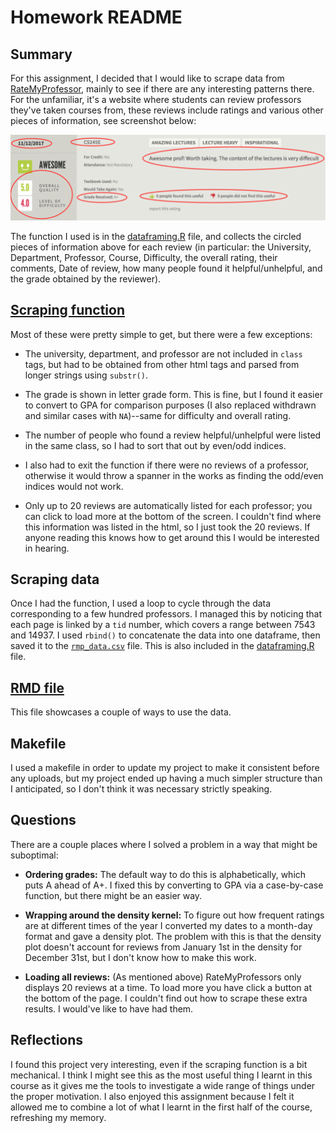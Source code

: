 # Homework README

## Summary
For this assignment, I decided that I would like to scrape data from [RateMyProfessor](http://www.ratemyprofessors.com/), mainly to see if there are any interesting patterns there. For the unfamiliar, it's a website where students can review professors they've taken courses from, these reviews include ratings and various other pieces of information, see screenshot below:

![](figures/SampleReview.png)

The function I used is in the [dataframing.R](https://github.com/arsbar24/STAT545-hw-barton-alistair/blob/master/hw10/dataframing.R) file, and collects the circled pieces of information above for each review (in particular: the University, Department, Professor, Course, Difficulty, the overall rating, their comments, Date of review, how many people found it helpful/unhelpful, and the grade obtained by the reviewer).

## [Scraping function](https://github.com/arsbar24/STAT545-hw-barton-alistair/blob/master/hw10/dataframing.R)

Most of these were pretty simple to get, but there were a few exceptions:

* The university, department, and professor are not included in `class` tags, but had to be obtained from other html tags and parsed from longer strings using `substr()`.

* The grade is shown in letter grade form. This is fine, but I found it easier to convert to GPA for comparison purposes (I also replaced withdrawn and similar cases with `NA`)--same for difficulty and overall rating.

* The number of people who found a review helpful/unhelpful were listed in the same class, so I had to sort that out by even/odd indices.

* I also had to exit the function if there were no reviews of a professor, otherwise it would throw a spanner in the works as finding the odd/even indices would not work.

* Only up to 20 reviews are automatically listed for each professor; you can click to load more at the bottom of the screen. I couldn't find where this information was listed in the html, so I just took the 20 reviews. If anyone reading this knows how to get around this I would be interested in hearing.

## Scraping data

Once I had the function, I used a loop to cycle through the data corresponding to a few hundred professors. I managed this by noticing that each page is linked by a `tid` number, which covers a range between 7543 and 14937. I used `rbind()` to concatenate the data into one dataframe, then saved it to the [`rmp_data.csv`](https://github.com/arsbar24/STAT545-hw-barton-alistair/blob/master/hw10/rmp_data.csv) file. This is also included in the [dataframing.R](https://github.com/arsbar24/STAT545-hw-barton-alistair/blob/master/hw10/dataframing.R) file.

## [RMD file](https://github.com/arsbar24/STAT545-hw-barton-alistair/blob/master/hw10/ScrapingBy.Rmd)

This file showcases a couple of ways to use the data.

## Makefile

I used a makefile in order to update my project to make it consistent before any uploads, but my project ended up having a much simpler structure than I anticipated, so I don't think it was necessary strictly speaking.


## Questions

There are a couple places where I solved a problem in a way that might be suboptimal:

* **Ordering grades:** The default way to do this is alphabetically, which puts A ahead of A+. I fixed this by converting to GPA via a case-by-case function, but there might be an easier way. 

* **Wrapping around the density kernel:** To figure out how frequent ratings are at different times of the year I converted my dates to a month-day format and gave a density plot. The problem with this is that the density plot doesn't account for reviews from January 1st in the density for December 31st, but I don't know how to make this work.

* **Loading all reviews:** (As mentioned above) RateMyProfessors only displays 20 reviews at a time. To load more you have click a button at the bottom of the page. I couldn't find out how to scrape these extra results. I would've like to have had them.


## Reflections

I found this project very interesting, even if the scraping function is a bit mechanical. I think I might see this as the most useful thing I learnt in this course as it gives me the tools to investigate a wide range of things under the proper motivation. I also enjoyed this assignment because I felt it allowed me to combine a lot of what I learnt in the first half of the course, refreshing my memory.